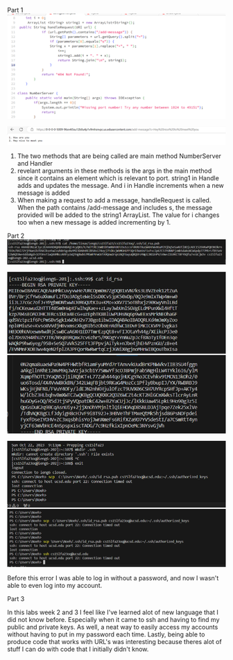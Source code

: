 Part 1 
![Image](lab2_code.png)



![Image](lab2_results.png)

1. The two methods that are being called are main method NumberServer and Handler
2. revelant arguments in these methods is the args in the main method since it contains an element which is relevant to port. string1 in Handle adds and updates the message. And i in Handle increments when a new message is added
3. When making a request to add a message, handleRequest is called. When the path contains /add-message and includes s, the message provided will be added to the string1 ArrayList. The value for i changes too when a new message is added incrementing by 1. 

Part 2
![Image](public_keys.png)

![Image](private_key_2.png)
![Image](end_private_key.png)

![Image](ssh_notworking.png)
![Image](ssh_notworking1.png)

Before this error I was able to log in without a password, and now I wasn't able to even log into my account. 

Part 3

In this labs week 2 and 3 I feel like I've learned alot of new language that I did not know before. Especially when it came to ssh and having to find my public and private keys. As well, a neat way to easily access my accounts without having to put in my password each time. Lastly, being able to produce code that works with URL's was interesting because theres alot of stuff I can do with code that I initially didn't know.
